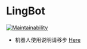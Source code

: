# LingBot
[![Maintainability](https://api.codeclimate.com/v1/badges/5ecfda52725cf58b2743cb67b2884a9e1ef681cf/maintainability)](https://codeclimate.com/github/guimc233/LingBot/maintainability)
 * 机器人使用说明请移步 [Here](https://lingbot.guimc.ltd)
